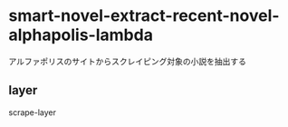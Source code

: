 # smart-novel-extract-recent-novel-alphapolis-lambda
アルファポリスのサイトからスクレイピング対象の小説を抽出する  

## layer
scrape-layer